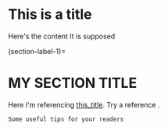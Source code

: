 # This is a title

Here's the content It is supposed

(section-label-1)=
# MY SECTION TITLE

Here i'm referencing [this_title](section-label-1). Try a reference [](section-label-1).

```(tip)
Some useful tips for your readers
```
